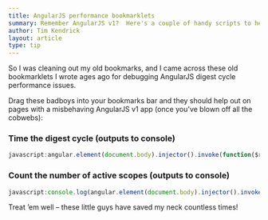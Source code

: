 ```yaml
---
title: AngularJS performance bookmarklets
summary: Remember AngularJS v1?  Here's a couple of handy scripts to help debug performance issues
author: Tim Kendrick
layout: article
type: tip
---
```


So I was cleaning out my old bookmarks, and I came across these old bookmarklets I wrote ages ago for debugging AngularJS digest cycle performance issues.

Drag these badboys into your bookmarks bar and they should help out on pages with a misbehaving AngularJS v1 app (once you've blown off all the cobwebs):

### Time the digest cycle (outputs to console)

```javascript
javascript:angular.element(document.body).injector().invoke(function($rootScope) { console.time('Digest cycle'); $rootScope.$apply(); console.timeEnd('Digest cycle'); })
```

### Count the number of active scopes (outputs to console)

```javascript
javascript:console.log(angular.element(document.body).injector().invoke(function($rootScope) { return (function _getScopeStatistics(scope) { var statistics = { scopes: 1, watchExpressions: 0 }; if (scope.$$watchers) { statistics.watchExpressions += scope.$$watchers.length; } if (!scope.$$childHead) { return statistics; } var childScope = scope.$$childHead; do { var childStatistics = _getScopeStatistics(childScope); for (var property in childStatistics) { statistics[property] += childStatistics[property]; } } while ((childScope = childScope.$$nextSibling)); return statistics; })($rootScope); }));
```

Treat ’em well – these little guys have saved my neck countless times!
